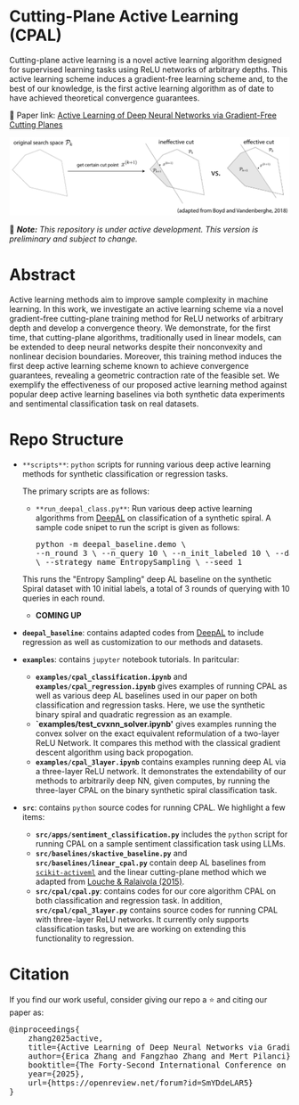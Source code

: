 # Cutting-Plane Active Learning (CPAL)

Cutting-plane active learning is a novel active learning algorithm designed for supervised learning tasks using ReLU networks of arbitrary depths. This active learning scheme induces a gradient-free learning scheme and, to the best of our knowledge, is the first active learning algorithm as of date to have achieved theoretical convergence guarantees. 

🔗 Paper link: [Active Learning of Deep Neural Networks via Gradient-Free Cutting Planes](https://arxiv.org/pdf/2410.02145?)

![CPAL pipeline](documentation/cpal.png)

🚨 ***Note:*** *This repository is under active development. This version is preliminary and subject to change.*

# Abstract
Active learning methods aim to improve sample complexity in machine learning. In this work, we investigate an active learning scheme via a novel gradient-free cutting-plane training method for ReLU networks of arbitrary depth and develop a convergence theory. 
We demonstrate, for the first time, that cutting-plane algorithms, traditionally used in linear models, can be extended to deep neural networks despite their nonconvexity and nonlinear decision boundaries. Moreover, this training method induces the first deep active learning scheme known to achieve convergence guarantees, revealing a geometric contraction rate of the feasible set. We exemplify the effectiveness of our proposed active learning method against popular deep active learning baselines via both synthetic data experiments and sentimental classification task on real datasets.

# Repo Structure

- `**scripts**`: `python` scripts for running various deep active learning methods for synthetic classification or regression tasks. 
    
    The primary scripts are as follows:
    - `**run_deepal_class.py**`: Run various deep active learning algorithms from [DeepAL](https://github.com/ej0cl6/deep-active-learning) on classification of a synthetic spiral. A sample code snipet to run the script is given as follows: <pre>python -m deepal_baseline.demo \ --n_round 3 \ --n_query 10 \ --n_init_labeled 10 \ --dataset_name Spiral \ --strategy_name EntropySampling \ --seed 1
    
    This runs the "Entropy Sampling" deep AL baseline on the synthetic Spiral dataset with 10 initial labels, a total of 3 rounds of querying with 10 queries in each round. 
    - **COMING UP**

- **`deepal_baseline`**: contains adapted codes from [DeepAL](https://github.com/ej0cl6/deep-active-learning) to include regression as well as customization to our methods and datasets.

- **`examples`**: contains `jupyter` notebook tutorials. In paritcular:
    - **`examples/cpal_classification.ipynb`** and **`examples/cpal_regression.ipynb`** gives examples of running CPAL as well as various deep AL baselines used in our paper on both classification and regression tasks. Here, we use the synthetic binary spiral and quadratic regression as an example.
    - **`examples/test_cvxnn_solver.ipynb'** gives examples running the convex solver on the exact equivalent reformulation of a two-layer ReLU Network. It compares this method with the classical gradient descent algorithm using back propogation.
    - **`examples/cpal_3layer.ipynb`** contains examples running deep AL via a three-layer ReLU network. It demonstrates the extendability of our methods to arbitrarily deep NN, given computes, by running the three-layer CPAL on the binary synthetic spiral classification task.
- **`src`**: contains `python` source codes for running CPAL. We highlight a few items:
    - **`src/apps/sentiment_classification.py`** includes the `python` script for running CPAL on a sample sentiment classification task using LLMs.
    - **`src/baselines/skactive_baseline.py`** and **`src/baselines/linear_cpal.py`** contain deep AL baselines from [`scikit-activeml`](https://github.com/scikit-activeml/scikit-activeml) and the linear cutting-plane method which we adapted from [Louche & Ralaivola (2015)](https://arxiv.org/abs/1508.02986).
    - **`src/cpal/cpal.py`**: contains codes for our core algorithm CPAL on both classification and regression task. In addition, **`src/cpal/cpal_3layer.py`** contains source codes for running CPAL with three-layer ReLU networks. It currently only supports classification tasks, but we are working on extending this functionality to regression.


# Citation

If you find our work useful, consider giving our repo a ⭐ and citing our paper as:

<pre>@inproceedings{
    zhang2025active,
    title={Active Learning of Deep Neural Networks via Gradient-Free Cutting Planes},
    author={Erica Zhang and Fangzhao Zhang and Mert Pilanci},
    booktitle={The Forty-Second International Conference on Machine Learning},
    year={2025},
    url={https://openreview.net/forum?id=SmYDdeLAR5}
}</pre>
